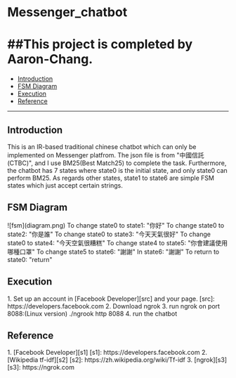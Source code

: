 # Messenger_chatbot

##This project is completed by Aaron-Chang.
=================

*   [Introduction](#intro)
*   [FSM Diagram](#diagram)
*   [Execution](#exec)
*   [Reference](#ref)
*  *  *
<h2 id="intro">Introduction</h2>
    This is an IR-based traditional chinese chatbot which can only be implemented on Messenger
platfrom. The json file is from "中國信託(CTBC)", and I use BM25(Best Match25) to complete the
task. Furthermore, the chatbot has 7 states where state0 is the initial state, and only state0
can perform BM25. As regards other states, state1 to state6 are simple FSM states which just 
accept certain strings.
<h2 id="diagram">FSM Diagram</h2>
![fsm](diagram.png)
To change state0 to state1:
    "你好"
To change state0 to state2:
    "你是誰"
To change state0 to state3:
    "今天天氣很好"
To change state0 to state4:
    "今天空氣很糟糕"
To change state4 to state5:
    "你會建議使用哪種口罩"
To change state5 to state6:
    "謝謝"
In state6:
    "謝謝"
To return to state0:
    "return"
<h2 id="exec">Execution</h2>
1. Set up an account in [Facebook Developer][src] and your page.
[src]: https://developers.facebook.com
2. Download ngrok
3. run ngrok on port 8088:(Linux version)
    ./ngrook http 8088
4. run the chatbot
<h2 id="ref">Reference</h2>
1. [Facebook Developer][s1]
[s1]: https://developers.facebook.com
2. [Wikipedia tf-idf][s2]
[s2]: https://zh.wikipedia.org/wiki/Tf-idf
3. [ngrok][s3]
[s3]: https://ngrok.com
